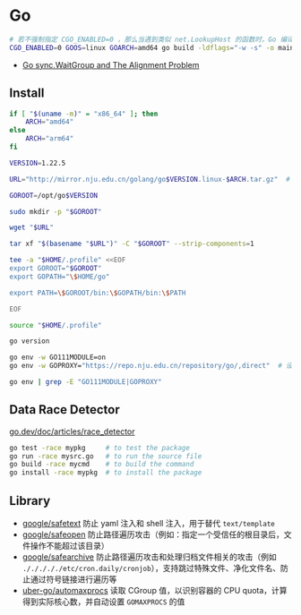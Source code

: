 # Go

```bash
# 若不强制指定 CGO_ENABLED=0 ，那么当遇到类似 net.LookupHost 的函数时，Go 编译器可能会选择 CGO 的实现，最终编译出来的产物就是 dynamically linked 了
CGO_ENABLED=0 GOOS=linux GOARCH=amd64 go build -ldflags="-w -s" -o main main.go
```

* [Go sync.WaitGroup and The Alignment Problem](https://victoriametrics.com/blog/go-sync-waitgroup/)

## Install

```bash
if [ "$(uname -m)" = "x86_64" ]; then
    ARCH="amd64"
else
    ARCH="arm64"
fi

VERSION=1.22.5

URL="http://mirror.nju.edu.cn/golang/go$VERSION.linux-$ARCH.tar.gz"  # http://mirror.nju.edu.cn/golang/

GOROOT=/opt/go$VERSION

sudo mkdir -p "$GOROOT"

wget "$URL"

tar xf "$(basename "$URL")" -C "$GOROOT" --strip-components=1

tee -a "$HOME/.profile" <<EOF
export GOROOT="$GOROOT"
export GOPATH="\$HOME/go"

export PATH=\$GOROOT/bin:\$GOPATH/bin:\$PATH

EOF

source "$HOME/.profile"

go version

go env -w GO111MODULE=on
go env -w GOPROXY="https://repo.nju.edu.cn/repository/go/,direct"  # 设置代理

go env | grep -E "GO111MODULE|GOPROXY"
```

## Data Race Detector

[go.dev/doc/articles/race_detector](https://go.dev/doc/articles/race_detector)

```bash
go test -race mypkg     # to test the package
go run -race mysrc.go   # to run the source file
go build -race mycmd    # to build the command
go install -race mypkg  # to install the package
```

## Library

* [google/safetext](https://github.com/google/safetext) 防止 yaml 注入和 shell 注入，用于替代 `text/template`
* [google/safeopen](https://github.com/google/safeopen) 防止路径遍历攻击（例如：指定一个受信任的根目录后，文件操作不能超过该目录）
* [google/safearchive](https://github.com/google/safearchive) 防止路径遍历攻击和处理归档文件相关的攻击（例如 `./././././etc/cron.daily/cronjob`），支持跳过特殊文件、净化文件名、防止通过符号链接进行遍历等
* [uber-go/automaxprocs](https://github.com/uber-go/automaxprocs) 读取 CGroup 值，以识别容器的 CPU quota，计算得到实际核心数，并自动设置 `GOMAXPROCS` 的值
